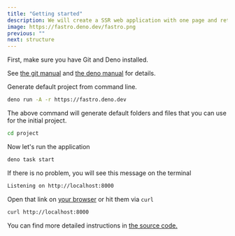 ```yaml
---
title: "Getting started"
description: We will create a SSR web application with one page and returning very simple react component.
image: https://fastro.deno.dev/fastro.png
previous: ""
next: structure
---
```


First, make sure you have Git and Deno installed.

See
[the git manual](https://git-scm.com/book/en/v2/Getting-Started-Installing-Git)
and
[the deno manual](https://docs.deno.com/runtime/manual/getting_started/installation)
for details.

Generate default project from command line.

```zsh
deno run -A -r https://fastro.deno.dev
```

The above command will generate default folders and files that you can use for
the initial project.

```zsh
cd project
```

Now let's run the application

```zsh
deno task start
```

If there is no problem, you will see this message on the terminal

```zsh
Listening on http://localhost:8000
```

Open that link on [your browser](http://localhost:8000) or hit them via `curl`

```zsh
curl http://localhost:8000
```

You can find more detailed instructions in
[the source code.](https://github.com/fastrodev/template)
